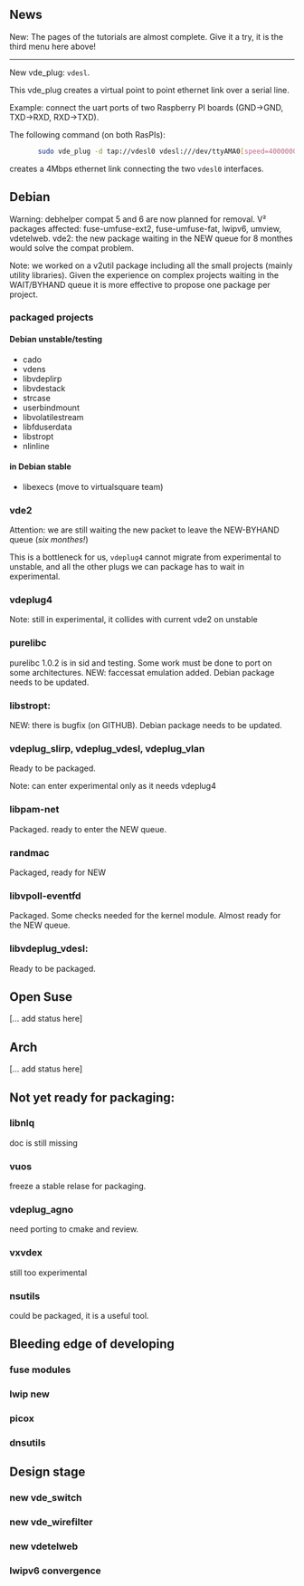 ## News

New: The pages of the tutorials are almost complete. Give it a try, it is the 
third menu here above!

----

New vde\_plug: `vdesl`.

This vde\_plug creates a virtual point to point ethernet link over a serial line.

Example: connect the uart ports of two Raspberry PI boards (GND-\>GND, TXD-\>RXD, RXD-\>TXD).

The following command (on both RasPIs):
```bash
       sudo vde_plug -d tap://vdesl0 vdesl:///dev/ttyAMA0[speed=4000000]
```

creates a 4Mbps ethernet link connecting the two `vdesl0` interfaces.

## Debian

Warning: debhelper compat 5 and 6 are now planned for removal. V² packages affected:
fuse-umfuse-ext2, fuse-umfuse-fat, lwipv6, umview, vdetelweb. vde2: the new package
waiting in the NEW queue for 8 monthes would solve the compat problem.

Note: we worked on a v2util package including all the small projects (mainly utility
libraries). Given the experience on complex projects waiting in the WAIT/BYHAND queue
it is more effective to propose one package per project.

### packaged projects 
#### Debian unstable/testing
  * cado
  * vdens
  * libvdeplirp
  * libvdestack
  * strcase
  * userbindmount
  * libvolatilestream
  * libfduserdata
  * libstropt
  * nlinline

#### in Debian stable
  * libexecs (move to virtualsquare team)

### vde2
Attention: we are still waiting the new packet to leave the NEW-BYHAND queue (*six monthes!*)

This is a bottleneck for us, `vdeplug4` cannot migrate from experimental to unstable,
and all the other plugs we can package has to wait in experimental.

### vdeplug4
Note: still in experimental, it collides with current vde2 on unstable

### purelibc
purelibc 1.0.2 is in sid and testing. Some work must be done to port on some architectures.
NEW: faccessat emulation added. Debian package needs to be updated.

### libstropt:
NEW: there is bugfix (on GITHUB). Debian package needs to be updated.

### vdeplug\_slirp, vdeplug\_vdesl, vdeplug\_vlan
Ready to be packaged.

Note: can enter experimental only as it needs vdeplug4

### libpam-net
Packaged. ready to enter the NEW queue.

### randmac
Packaged, ready for NEW

### libvpoll-eventfd
Packaged. Some checks needed for the kernel module. Almost ready for the NEW queue.

### libvdeplug\_vdesl:
Ready to be packaged.

## Open Suse
[... add status here]

## Arch
[... add status here]

## Not yet ready for packaging:

### libnlq
doc is still missing

### vuos
freeze a stable relase for packaging.

### vdeplug\_agno
need porting to cmake and review.

### vxvdex
still too experimental

### nsutils
could be packaged, it is a useful tool.

## Bleeding edge of developing

### fuse modules

### lwip new

### picox

### dnsutils

## Design stage

### new vde\_switch

### new vde\_wirefilter

### new vdetelweb

### lwipv6 convergence
